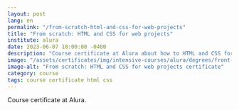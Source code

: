 ```yaml
---
layout: post
lang: en
permalink: "/from-scratch-html-and-css-for-web-projects"
title: "From scratch: HTML and CSS for web projects"
institute: alura
date: 2023-06-07 18:00:00 -0400
description: "Course certificate at Alura about how to HTML and CSS for web projects."
image: "/assets/certificates/img/intensive-courses/alura/degrees/front-end/from-scratch-html-and-css-for-web-projects/front-en.jpg"
image-alt: "From scratch: HTML and CSS for web projects certificate"
category: course
tags: course certificate html css
---
```


Course certificate at Alura.
